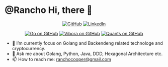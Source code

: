 # @Rancho    Hi, there 👋
<p align="center">
  <a href="https://github.com/RanchoCooper"><img src="https://img.shields.io/github/followers/RanchoCooper.svg?label=GitHub&style=social" alt="GitHub"></a>
  <a href="https://www.linkedin.com/in/RanchoCooper"><img src="https://img.shields.io/badge/LinkedIn--_.svg?label=Linkedin&style=social&logo=linkedin" alt="LinkedIn"></a>
</p>
<p align="center">
  <a href="https://github.com/golang/go"><img src="https://img.shields.io/github/stars/golang/go.svg?label=Go&style=social" alt="Go on GitHub"></a>
  <a href="https://github.com/vibora-io/vibora"><img src="https://img.shields.io/github/stars/vibora-io/vibora.svg?label=Python&style=social" alt="Vibora on GitHub"></a>
  <a href="https://github.com/RanchoCooper/quants"><img src="https://img.shields.io/github/stars/RanchoCooper/quants.svg?label=Quants&style=social" alt="Quants on GitHub"></a>
</p>
<p align="center">
</p>

- 🔭 I’m currently focus on Golang and Backendeng related technologe and cryptocurrency.
- 💬 Ask me about Golang, Python, Java, DDD, Hexagonal Architecture etc.
- 📫 How to reach me: ranchocooper@gmail.com
